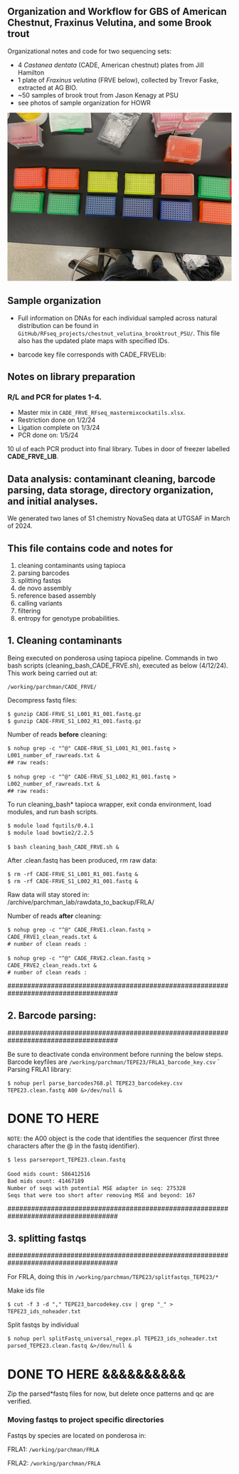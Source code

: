 
## Organization and Workflow for GBS of American Chestnut, Fraxinus Velutina, and some Brook trout 
Organizational notes and code for two sequencing sets:
- 4 *Castanea dentata* (CADE, American chestnut) plates from Jill Hamilton
- 1 plate of *Fraxinus velutina* (FRVE below), collected by Trevor Faske, extracted at AG BIO.
- ~50 samples of brook trout from Jason Kenagy at PSU
- see photos of sample organization for HOWR

 ![GELIMAGE](md_images/plate_setup.jpg)

## Sample organization
- Full information on DNAs for each individual sampled across natural distribution can be found in `GitHub/RFseq_projects/chestnut_velutina_brooktrout_PSU/`. This file also has the updated plate maps with specified IDs.

- barcode key file corresponds with CADE_FRVELib:


## Notes on library preparation


### R/L and PCR for plates 1-4. 

- Master mix in `CADE_FRVE_RFseq_mastermixcockatils.xlsx`.
- Restriction done on 1/2/24
- Ligation complete on 1/3/24
- PCR done on: 1/5/24



10 ul of each PCR product into final library. Tubes in door of freezer labelled **CADE_FRVE_LIB**.


## Data analysis: contaminant cleaning, barcode parsing, data storage, directory organization, and initial analyses.

We generated two lanes of S1 chemistry NovaSeq data at UTGSAF in March of 2024. 


## This file contains code and notes for
1) cleaning contaminants using tapioca
2) parsing barcodes
3) splitting fastqs 
4) de novo assembly
5) reference based assembly
6) calling variants
7) filtering
8) entropy for genotype probabilities.

## 1. Cleaning contaminants

Being executed on ponderosa using tapioca pipeline. Commands in two bash scripts (cleaning_bash_CADE_FRVE.sh), executed as below (4/12/24). This work being carried out at:

    /working/parchman/CADE_FRVE/

Decompress fastq files:

    $ gunzip CADE-FRVE_S1_L001_R1_001.fastq.gz
    $ gunzip CADE-FRVE_S1_L002_R1_001.fastq.gz

Number of reads **before** cleaning:

    $ nohup grep -c "^@" CADE-FRVE_S1_L001_R1_001.fastq > L001_number_of_rawreads.txt &
    ## raw reads: 

    $ nohup grep -c "^@" CADE-FRVE_S1_L002_R1_001.fastq > L002_number_of_rawreads.txt &
    ## raw reads: 
To run cleaning_bash* tapioca wrapper, exit conda environment, load modules, and run bash scripts.

    $ module load fqutils/0.4.1
    $ module load bowtie2/2.2.5
    
    $ bash cleaning_bash_CADE_FRVE.sh &


After .clean.fastq has been produced, rm raw data:

    $ rm -rf CADE-FRVE_S1_L001_R1_001.fastq &
    $ rm -rf CADE-FRVE_S1_L002_R1_001.fastq &



Raw data will stay stored in: /archive/parchman_lab/rawdata_to_backup/FRLA/

Number of reads **after** cleaning:

    $ nohup grep -c "^@" CADE_FRVE1.clean.fastq > CADE_FRVE1_clean_reads.txt &
    # number of clean reads : 

    $ nohup grep -c "^@" CADE_FRVE2.clean.fastq > CADE_FRVE2_clean_reads.txt &
    # number of clean reads : 

####################################################################################
## 2. Barcode parsing:
####################################################################################

Be sure to deactivate conda environment before running the below steps. Barcode keyfiles are `/working/parchman/TEPE23/FRLA1_barcode_key.csv`
`
Parsing FRLA1 library:

    $ nohup perl parse_barcodes768.pl TEPE23_barcodekey.csv TEPE23.clean.fastq A00 &>/dev/null &



# DONE TO HERE
`NOTE`: the A00 object is the code that identifies the sequencer (first three characters after the @ in the fastq identifier).

    $ less parsereport_TEPE23.clean.fastq

    Good mids count: 586412516
    Bad mids count: 41467189
    Number of seqs with potential MSE adapter in seq: 275328
    Seqs that were too short after removing MSE and beyond: 167


####################################################################################
## 3. splitting fastqs
####################################################################################

For FRLA, doing this in `/working/parchman/TEPE23/splitfastqs_TEPE23/*`

Make ids file

    $ cut -f 3 -d "," TEPE23_barcodekey.csv | grep "_" > TEPE23_ids_noheader.txt


Split fastqs by individual

    $ nohup perl splitFastq_universal_regex.pl TEPE23_ids_noheader.txt parsed_TEPE23.clean.fastq &>/dev/null &



# DONE TO HERE &&&&&&&&&&


Zip the parsed*fastq files for now, but delete once patterns and qc are verified.

### Moving fastqs to project specific directories

Fastqs by species are located on ponderosa in:

FRLA1:
`/working/parchman/FRLA`

FRLA2:
`/working/parchman/FRLA`

